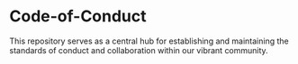 # Code-of-Conduct
This repository serves as a central hub for establishing and maintaining the standards of conduct and collaboration within our vibrant community.

